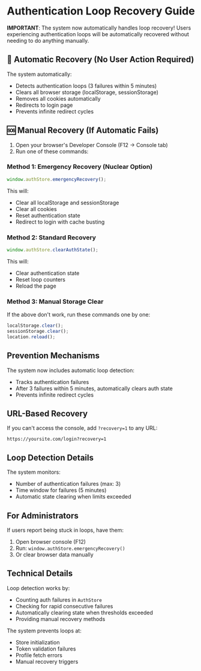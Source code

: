 # Authentication Loop Recovery Guide

**IMPORTANT**: The system now automatically handles loop recovery! Users experiencing authentication loops will be automatically recovered without needing to do anything manually.

## 🤖 Automatic Recovery (No User Action Required)

The system automatically:

- Detects authentication loops (3 failures within 5 minutes)
- Clears all browser storage (localStorage, sessionStorage)
- Removes all cookies automatically
- Redirects to login page
- Prevents infinite redirect cycles

## 🆘 Manual Recovery (If Automatic Fails)

1. Open your browser's Developer Console (F12 → Console tab)
2. Run one of these commands:

### Method 1: Emergency Recovery (Nuclear Option)

```javascript
window.authStore.emergencyRecovery();
```

This will:

- Clear all localStorage and sessionStorage
- Clear all cookies
- Reset authentication state
- Redirect to login with cache busting

### Method 2: Standard Recovery

```javascript
window.authStore.clearAuthState();
```

This will:

- Clear authentication state
- Reset loop counters
- Reload the page

### Method 3: Manual Storage Clear

If the above don't work, run these commands one by one:

```javascript
localStorage.clear();
sessionStorage.clear();
location.reload();
```

## Prevention Mechanisms

The system now includes automatic loop detection:

- Tracks authentication failures
- After 3 failures within 5 minutes, automatically clears auth state
- Prevents infinite redirect cycles

## URL-Based Recovery

If you can't access the console, add `?recovery=1` to any URL:

```
https://yoursite.com/login?recovery=1
```

## Loop Detection Details

The system monitors:

- Number of authentication failures (max: 3)
- Time window for failures (5 minutes)
- Automatic state clearing when limits exceeded

## For Administrators

If users report being stuck in loops, have them:

1. Open browser console (F12)
2. Run: `window.authStore.emergencyRecovery()`
3. Or clear browser data manually

## Technical Details

Loop detection works by:

- Counting auth failures in `AuthStore`
- Checking for rapid consecutive failures
- Automatically clearing state when thresholds exceeded
- Providing manual recovery methods

The system prevents loops at:

- Store initialization
- Token validation failures
- Profile fetch errors
- Manual recovery triggers

